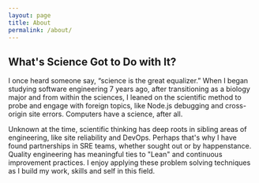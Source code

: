 ```yaml
---
layout: page
title: About
permalink: /about/
---
```


## What's Science Got to Do with It?
I once heard someone say, “science is the great equalizer.” When I began studying software engineering 7 years ago, after transitioning as a biology major and from within the sciences, I leaned on the scientific method to probe and engage with foreign topics, like Node.js debugging and cross-origin site errors. Computers have a science, after all.

Unknown at the time, scientific thinking has deep roots in sibling areas of engineering, like site reliability and DevOps. Perhaps that's why I have found partnerships in SRE teams, whether sought out or by happenstance. Quality engineering has meaningful ties to "Lean" and continuous improvement practices. I enjoy applying these problem solving techniques as I build my work, skills and self in this field.
